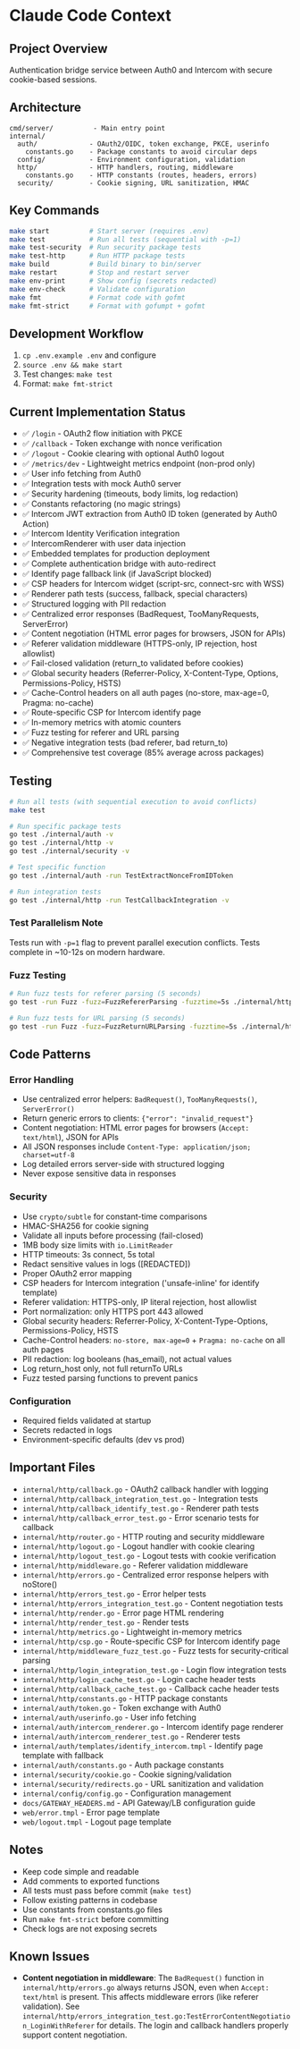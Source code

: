 # Claude Code Context

## Project Overview
Authentication bridge service between Auth0 and Intercom with secure cookie-based sessions.

## Architecture
```
cmd/server/          - Main entry point
internal/
  auth/             - OAuth2/OIDC, token exchange, PKCE, userinfo
    constants.go    - Package constants to avoid circular deps
  config/           - Environment configuration, validation
  http/             - HTTP handlers, routing, middleware
    constants.go    - HTTP constants (routes, headers, errors)
  security/         - Cookie signing, URL sanitization, HMAC
```

## Key Commands
```bash
make start          # Start server (requires .env)
make test           # Run all tests (sequential with -p=1)
make test-security  # Run security package tests
make test-http      # Run HTTP package tests
make build          # Build binary to bin/server
make restart        # Stop and restart server
make env-print      # Show config (secrets redacted)
make env-check      # Validate configuration
make fmt            # Format code with gofmt
make fmt-strict     # Format with gofumpt + gofmt
```

## Development Workflow
1. `cp .env.example .env` and configure
2. `source .env && make start`
3. Test changes: `make test`
4. Format: `make fmt-strict`

## Current Implementation Status
- ✅ `/login` - OAuth2 flow initiation with PKCE
- ✅ `/callback` - Token exchange with nonce verification
- ✅ `/logout` - Cookie clearing with optional Auth0 logout
- ✅ `/metrics/dev` - Lightweight metrics endpoint (non-prod only)
- ✅ User info fetching from Auth0
- ✅ Integration tests with mock Auth0 server
- ✅ Security hardening (timeouts, body limits, log redaction)
- ✅ Constants refactoring (no magic strings)
- ✅ Intercom JWT extraction from Auth0 ID token (generated by Auth0 Action)
- ✅ Intercom Identity Verification integration
- ✅ IntercomRenderer with user data injection
- ✅ Embedded templates for production deployment
- ✅ Complete authentication bridge with auto-redirect
- ✅ Identify page fallback link (if JavaScript blocked)
- ✅ CSP headers for Intercom widget (script-src, connect-src with WSS)
- ✅ Renderer path tests (success, fallback, special characters)
- ✅ Structured logging with PII redaction
- ✅ Centralized error responses (BadRequest, TooManyRequests, ServerError)
- ✅ Content negotiation (HTML error pages for browsers, JSON for APIs)
- ✅ Referer validation middleware (HTTPS-only, IP rejection, host allowlist)
- ✅ Fail-closed validation (return_to validated before cookies)
- ✅ Global security headers (Referrer-Policy, X-Content-Type, Options, Permissions-Policy, HSTS)
- ✅ Cache-Control headers on all auth pages (no-store, max-age=0, Pragma: no-cache)
- ✅ Route-specific CSP for Intercom identify page
- ✅ In-memory metrics with atomic counters
- ✅ Fuzz testing for referer and URL parsing
- ✅ Negative integration tests (bad referer, bad return_to)
- ✅ Comprehensive test coverage (85% average across packages)

## Testing
```bash
# Run all tests (with sequential execution to avoid conflicts)
make test

# Run specific package tests
go test ./internal/auth -v
go test ./internal/http -v
go test ./internal/security -v

# Test specific function
go test ./internal/auth -run TestExtractNonceFromIDToken

# Run integration tests
go test ./internal/http -run TestCallbackIntegration -v
```

### Test Parallelism Note
Tests run with `-p=1` flag to prevent parallel execution conflicts.
Tests complete in ~10-12s on modern hardware.

### Fuzz Testing
```bash
# Run fuzz tests for referer parsing (5 seconds)
go test -run Fuzz -fuzz=FuzzRefererParsing -fuzztime=5s ./internal/http

# Run fuzz tests for URL parsing (5 seconds)
go test -run Fuzz -fuzz=FuzzReturnURLParsing -fuzztime=5s ./internal/http
```

## Code Patterns

### Error Handling
- Use centralized error helpers: `BadRequest()`, `TooManyRequests()`, `ServerError()`
- Return generic errors to clients: `{"error": "invalid_request"}`
- Content negotiation: HTML error pages for browsers (`Accept: text/html`), JSON for APIs
- All JSON responses include `Content-Type: application/json; charset=utf-8`
- Log detailed errors server-side with structured logging
- Never expose sensitive data in responses

### Security
- Use `crypto/subtle` for constant-time comparisons
- HMAC-SHA256 for cookie signing
- Validate all inputs before processing (fail-closed)
- 1MB body size limits with `io.LimitReader`
- HTTP timeouts: 3s connect, 5s total
- Redact sensitive values in logs ([REDACTED])
- Proper OAuth2 error mapping
- CSP headers for Intercom integration ('unsafe-inline' for identify template)
- Referer validation: HTTPS-only, IP literal rejection, host allowlist
- Port normalization: only HTTPS port 443 allowed
- Global security headers: Referrer-Policy, X-Content-Type-Options, Permissions-Policy, HSTS
- Cache-Control headers: `no-store, max-age=0` + `Pragma: no-cache` on all auth pages
- PII redaction: log booleans (has_email), not actual values
- Log return_host only, not full returnTo URLs
- Fuzz tested parsing functions to prevent panics

### Configuration
- Required fields validated at startup
- Secrets redacted in logs
- Environment-specific defaults (dev vs prod)

## Important Files
- `internal/http/callback.go` - OAuth2 callback handler with logging
- `internal/http/callback_integration_test.go` - Integration tests
- `internal/http/callback_identify_test.go` - Renderer path tests
- `internal/http/callback_error_test.go` - Error scenario tests for callback
- `internal/http/router.go` - HTTP routing and security middleware
- `internal/http/logout.go` - Logout handler with cookie clearing
- `internal/http/logout_test.go` - Logout tests with cookie verification
- `internal/http/middleware.go` - Referer validation middleware
- `internal/http/errors.go` - Centralized error response helpers with noStore()
- `internal/http/errors_test.go` - Error helper tests
- `internal/http/errors_integration_test.go` - Content negotiation tests
- `internal/http/render.go` - Error page HTML rendering
- `internal/http/render_test.go` - Render tests
- `internal/http/metrics.go` - Lightweight in-memory metrics
- `internal/http/csp.go` - Route-specific CSP for Intercom identify page
- `internal/http/middleware_fuzz_test.go` - Fuzz tests for security-critical parsing
- `internal/http/login_integration_test.go` - Login flow integration tests
- `internal/http/login_cache_test.go` - Login cache header tests
- `internal/http/callback_cache_test.go` - Callback cache header tests
- `internal/http/constants.go` - HTTP package constants
- `internal/auth/token.go` - Token exchange with Auth0
- `internal/auth/userinfo.go` - User info fetching
- `internal/auth/intercom_renderer.go` - Intercom identify page renderer
- `internal/auth/intercom_renderer_test.go` - Renderer tests
- `internal/auth/templates/identify_intercom.tmpl` - Identify page template with fallback
- `internal/auth/constants.go` - Auth package constants
- `internal/security/cookie.go` - Cookie signing/validation
- `internal/security/redirects.go` - URL sanitization and validation
- `internal/config/config.go` - Configuration management
- `docs/GATEWAY_HEADERS.md` - API Gateway/LB configuration guide
- `web/error.tmpl` - Error page template
- `web/logout.tmpl` - Logout page template

## Notes
- Keep code simple and readable
- Add comments to exported functions
- All tests must pass before commit (`make test`)
- Follow existing patterns in codebase
- Use constants from constants.go files
- Run `make fmt-strict` before committing
- Check logs are not exposing secrets

## Known Issues
- **Content negotiation in middleware**: The `BadRequest()` function in `internal/http/errors.go` always returns JSON, even when `Accept: text/html` is present. This affects middleware errors (like referer validation). See `internal/http/errors_integration_test.go:TestErrorContentNegotiation_LoginWithReferer` for details. The login and callback handlers properly support content negotiation.